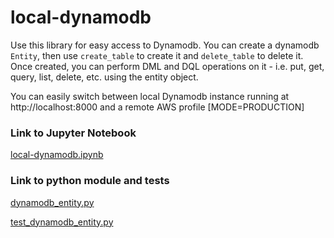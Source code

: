 # local-dynamodb

Use this library for easy access to Dynamodb. You can create a dynamodb `Entity`, then use `create_table` to create it and `delete_table` to delete it. Once created, you can perform DML and DQL operations on it - i.e. put, get, query, list, delete, etc. using the entity object.

You can easily switch between local Dynamodb instance running at http://localhost:8000 and a remote AWS profile [MODE=PRODUCTION]

### Link to Jupyter Notebook

[local-dynamodb.ipynb](local-dynamodb.ipynb)

### Link to python module and tests

[dynamodb_entity.py](dynamodb_entity.py)

[test_dynamodb_entity.py](test_dynamodb_entity.py)

